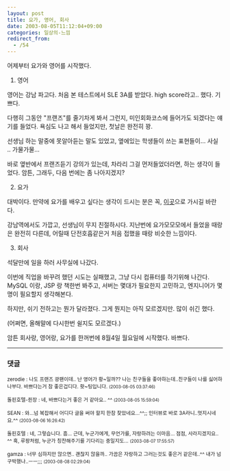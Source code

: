 ```yaml
---
layout: post
title: 요가, 영어, 회사
date: 2003-08-05T11:12:04+09:00
categories: 일상의-느낌
redirect_from:
  - /54
---
```


어제부터 요가와 영어를 시작했다.

1. 영어

영어는 강남 파고다. 처음 본 테스트에서 SLE 3A를 받았다. high score라고.. 했다. 기쁘다.

다행히 그동안 "프랜즈"를 줄기차게 봐서 그런지, 미인회화코스에 들어가도 되겠다는 얘기를 들었다. 욕심도 나고 해서 들었지만, 첫날은 완전히 꽝.

선생님 하는 말중에 못알아듣는 말도 있었고, 옆에있는 학생들이 쓰는 표현들이... 사실 .. 가물가물...

바로 옆반에서 프랜즈듣기 강의가 있는데, 차라리 그걸 먼저들었더라면, 하는 생각이 들었다. 암튼, 그래두, 다음 번에는 좀 나아지겠지?

2. 요가

대박이다. 만약에 요가를 배우고 싶다는 생각이 드시는 분은 꼭, <a href="http://www.yoga21.co.kr/">이곳</A>으로 가시길 바란다.

강남역에서도 가깝고, 선생님이 무지 친절하시다. 지난번에 요가모모모에서 들었을 때랑은 완전히 다른데, 어릴때 단전호흡같은거 처음 접했을 때랑 비슷한 느낌이다.

3. 회사

석달만에 일을 하러 사무실에 나갔다.

이번에 직업을 바꾸려 했던 시도는 실패했고, 그냥 다시 컴퓨터를 하기위해 나간다. MySQL 이랑, JSP 랑 책한번 봐주고, 서버는 몇대가 필요한지 고민하고, 엔지니어가 몇명이 필요할지 생각해본다.

하지만, 쉬기 전하고는 뭔가 달라졌다. 그게 뭔지는 아직 모르겠지만. 많이 쉬긴 했다.

(어쩌면, 올해말에 다시한번 쉴지도 모르겠다.)

암튼 회사랑, 영어랑, 요가를 한꺼번에 8월4일 월요일에 시작했다. 바쁘다.

* * *

### 댓글



<!--- cmt:99 --->
<!--- mail: --->
<!--- parent:0 --->

<small>zerodie : 나도 프랜즈 광팬이데.. 난 영어가 황~일까?? 나는 친구들을 좋아하는데..친구들이 나를 싫어하나부다. 바쁘다는거 참 좋은겁디다. 홧~팅입니다. <small>(2003-08-05 03:37:46)</small></small>


<!--- cmt:100 --->
<!--- mail: --->
<!--- parent:0 --->

<small>돌핀호텔-쥔장 : 네, 바쁘다는거 좋은 거 같아요.. ^^ <small>(2003-08-05 15:59:04)</small></small>


<!--- cmt:101 --->
<!--- mail: --->
<!--- parent:0 --->

<small>SEAN : 와...넘 복잡해서 어디다 글을 써야 할지 한참 찾았네요...^^;; 인터뷰로 바로 3A라니..멋지시네요.^^ <small>(2003-08-06 16:26:42)</small></small>


<!--- cmt:102 --->
<!--- mail: --->
<!--- parent:0 --->

<small>돌핀호텔 : 네, 그렇습니다. 흠... 근데, 누군가에게, 무언가를, 자랑하려는 이마음... 점점, 사라지겠지요.. ^^  혹, 루팡처럼, 누군가 칭찬해주기를 기다리는 중일지도... <small>(2003-08-07 17:55:57)</small></small>


<!--- cmt:103 --->
<!--- mail: --->
<!--- parent:0 --->

<small>gamza : 너무 심하지만 않으면..  괜찮지 않을까.. 가끔은 자랑하고 그러는것도 좋은거 같은데..^^ 내가 넘 구박했나..ㅡㅡ;;; <small>(2003-08-08 02:29:04)</small></small>

